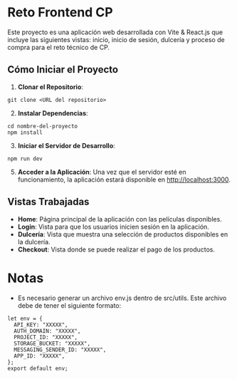 # Reto Frontend CP

Este proyecto es una aplicación web desarrollada con Vite & React.js que incluye las siguientes vistas: inicio, inicio de sesión, dulcería y proceso de compra para el reto técnico de CP.

## Cómo Iniciar el Proyecto

1. **Clonar el Repositorio**:
```
git clone <URL del repositorio>
```
2. **Instalar Dependencias**:
```
cd nombre-del-proyecto
npm install
```
3. **Iniciar el Servidor de Desarrollo**:
 ```
npm run dev
```
5. **Acceder a la Aplicación**:
Una vez que el servidor esté en funcionamiento, la aplicación estará disponible en [http://localhost:3000](http://localhost:3000).

## Vistas Trabajadas

- **Home**: Página principal de la aplicación con las películas disponibles.
- **Login**: Vista para que los usuarios inicien sesión en la aplicación.
- **Dulcería**: Vista que muestra una selección de productos disponibles en la dulcería.
- **Checkout**: Vista donde se puede realizar el pago de los productos.

# Notas
- Es necesario generar un archivo env.js dentro de src/utils. Este archivo debe de tener el siguiente formato:
```
let env = {
  API_KEY: "XXXXX",
  AUTH_DOMAIN: "XXXXX",
  PROJECT_ID: "XXXXX",
  STORAGE_BUCKET: "XXXXX",
  MESSAGING_SENDER_ID: "XXXXX",
  APP_ID: "XXXXX",
};
export default env;
```

